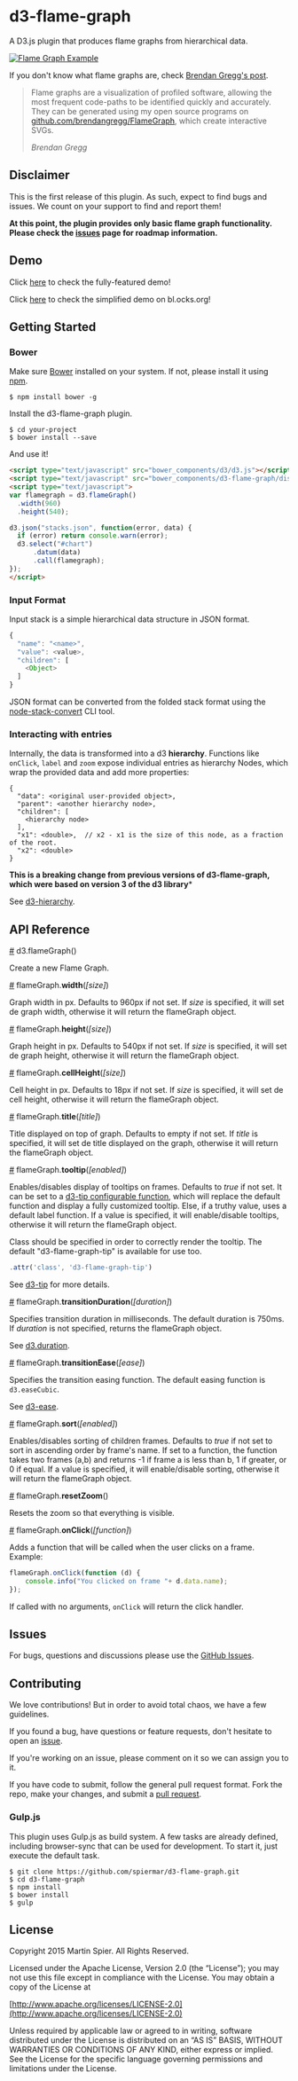# d3-flame-graph

A D3.js plugin that produces flame graphs from hierarchical data.

[![Flame Graph Example](http://giant.gfycat.com/DelectableResponsibleHart.gif)](http://spiermar.github.io/d3-flame-graph/)

If you don't know what flame graphs are, check [Brendan Gregg's post](http://www.brendangregg.com/flamegraphs.html).

> Flame graphs are a visualization of profiled software, allowing the most frequent code-paths to be identified quickly and accurately. They can be generated using my open source programs on [github.com/brendangregg/FlameGraph](http://github.com/brendangregg/FlameGraph), which create interactive SVGs.
>
> <cite>Brendan Gregg</cite>

## Disclaimer

This is the first release of this plugin. As such, expect to find bugs and issues. We count on your support to find and report them!

**At this point, the plugin provides only basic flame graph functionality. Please check the [issues](https://github.com/spiermar/d3-flame-graph/issues) page for roadmap information.**

## Demo

Click [here](http://spiermar.github.io/d3-flame-graph/) to check the fully-featured demo!

Click [here](http://bl.ocks.org/spiermar/4509343495f8d6e214cb) to check the simplified demo on bl.ocks.org!

## Getting Started

### Bower

Make sure [Bower](http://bower.io/) installed on your system. If not, please install it using [npm](https://www.npmjs.com/).

```
$ npm install bower -g
```

Install the d3-flame-graph plugin.

```
$ cd your-project
$ bower install --save
```

And use it!

```html
<script type="text/javascript" src="bower_components/d3/d3.js"></script>
<script type="text/javascript" src="bower_components/d3-flame-graph/dist/d3.layout.flame.js"></script>
<script type="text/javascript">
var flamegraph = d3.flameGraph()
  .width(960)
  .height(540);

d3.json("stacks.json", function(error, data) {
  if (error) return console.warn(error);
  d3.select("#chart")
      .datum(data)
      .call(flamegraph);
});
</script>
```

### Input Format

Input stack is a simple hierarchical data structure in JSON format.

```js
{
  "name": "<name>",
  "value": <value>,
  "children": [
    <Object>
  ]
}
```

JSON format can be converted from the folded stack format using the [node-stack-convert](https://github.com/spiermar/node-stack-convert) CLI tool.

### Interacting with entries

Internally, the data is transformed into a d3 **hierarchy**.
Functions like `onClick`, `label` and `zoom` expose individual entries as hierarchy Nodes, which wrap the provided data and add more properties:

```
{
  "data": <original user-provided object>,
  "parent": <another hierarchy node>,
  "children": [
    <hierarchy node>
  ],
  "x1": <double>,  // x2 - x1 is the size of this node, as a fraction of the root.
  "x2": <double>
}
```

**This is a breaking change from previous versions of d3-flame-graph, which were based on version 3 of the d3 library***

See [d3-hierarchy](https://github.com/d3/d3-hierarchy#hierarchy).

## API Reference

<a name="flameGraph" href="#flameGraph">#</a> d3.flameGraph()

Create a new Flame Graph.

<a name="width" href="#width">#</a> flameGraph.<b>width</b>(<i>[size]</i>)

Graph width in px. Defaults to 960px if not set. If <i>size</i> is specified, it will set de graph width, otherwise it will return the flameGraph object.

<a name="height" href="#height">#</a> flameGraph.<b>height</b>(<i>[size]</i>)

Graph height in px. Defaults to 540px if not set. If <i>size</i> is specified, it will set de graph height, otherwise it will return the flameGraph object.

<a name="cellHeight" href="#cellHeight">#</a> flameGraph.<b>cellHeight</b>(<i>[size]</i>)

Cell height in px. Defaults to 18px if not set. If <i>size</i> is specified, it will set de cell height, otherwise it will return the flameGraph object.

<a name="title" href="#title">#</a> flameGraph.<b>title</b>(<i>[title]</i>)

Title displayed on top of graph. Defaults to empty if not set. If <i>title</i> is specified, it will set de title displayed on the graph, otherwise it will return the flameGraph object.

<a name="tooltip" href="#tooltip">#</a> flameGraph.<b>tooltip</b>(<i>[enabled]</i>)

Enables/disables display of tooltips on frames. Defaults to <i>true</i> if not set. It can be set to a [d3-tip configurable function](https://github.com/Caged/d3-tip/blob/master/docs/initializing-tooltips.md), which will replace the default function and display a fully customized tooltip. Else, if a truthy value, uses a default label function. If a value is specified, it will enable/disable tooltips, otherwise it will return the flameGraph object.

Class should be specified in order to correctly render the tooltip. The default "d3-flame-graph-tip" is available for use too.

```js
.attr('class', 'd3-flame-graph-tip')
```

See [d3-tip](https://github.com/Caged/d3-tip/tree/master/docs) for more details.

<a name="transitionDuration" href="#transitionDuration">#</a> flameGraph.<b>transitionDuration</b>(<i>[duration]</i>)

Specifies transition duration in milliseconds. The default duration is 750ms. If <i>duration</i> is not specified, returns the flameGraph object.

See [d3.duration](https://github.com/mbostock/d3/wiki/Transitions#duration).

<a name="transitionEase" href="#transitionEase">#</a> flameGraph.<b>transitionEase</b>(<i>[ease]</i>)

Specifies the transition easing function. The default easing function is `d3.easeCubic`.

See [d3-ease](https://github.com/d3/d3-ease).

<a name="sort" href="#sort">#</a> flameGraph.<b>sort</b>(<i>[enabled]</i>)

Enables/disables sorting of children frames. Defaults to <i>true</i> if not set to sort in ascending order by frame's name. If set to a function, the function takes two frames (a,b) and returns -1 if frame a is less than b, 1 if greater, or 0 if equal. If a value is specified, it will enable/disable sorting, otherwise it will return the flameGraph object.

<a name="resetZoom" href="#resetZoom">#</a> flameGraph.<b>resetZoom</b>()

Resets the zoom so that everything is visible.

<a name="onClick" href="#onClick">#</a> flameGraph.<b>onClick</b>(<i>[function]</i>)

Adds a function that will be called when the user clicks on a frame. Example:

```js
flameGraph.onClick(function (d) {
    console.info("You clicked on frame "+ d.data.name);
});
```

If called with no arguments, `onClick` will return the click handler. 

## Issues

For bugs, questions and discussions please use the [GitHub Issues](https://github.com/spiermar/d3-flame-graph/issues).

## Contributing

We love contributions! But in order to avoid total chaos, we have a few guidelines.

If you found a bug, have questions or feature requests, don't hesitate to open an [issue](https://github.com/spiermar/d3-flame-graph/issues).

If you're working on an issue, please comment on it so we can assign you to it.

If you have code to submit, follow the general pull request format. Fork the repo, make your changes, and submit a [pull request](https://github.com/spiermar/d3-flame-graph/pulls).

### Gulp.js

This plugin uses Gulp.js as build system. A few tasks are already defined, including browser-sync that can be used for development. To start it, just execute the default task.

```
$ git clone https://github.com/spiermar/d3-flame-graph.git
$ cd d3-flame-graph
$ npm install
$ bower install
$ gulp
```

## License

Copyright 2015 Martin Spier. All Rights Reserved.

Licensed under the Apache License, Version 2.0 (the “License”); you may not use this file except in compliance with the License. You may obtain a copy of the License at

[http://www.apache.org/licenses/LICENSE-2.0](http://www.apache.org/licenses/LICENSE-2.0)

Unless required by applicable law or agreed to in writing, software distributed under the License is distributed on an “AS IS” BASIS, WITHOUT WARRANTIES OR CONDITIONS OF ANY KIND, either express or implied. See the License for the specific language governing permissions and limitations under the License.
